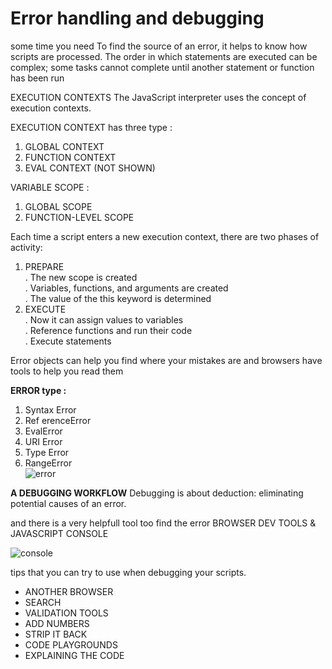 # Error handling and debugging 

some time you need To find the source of an error, it helps to know how scripts are processed.
The order in which statements are executed can be complex; some tasks
cannot complete until another statement or function has been run

EXECUTION CONTEXTS
The JavaScript interpreter uses the concept of execution contexts. 


EXECUTION CONTEXT has three type :
1.  GLOBAL CONTEXT 
2. FUNCTION CONTEXT  
3. EVAL CONTEXT (NOT SHOWN)  


VARIABLE SCOPE : 
1. GLOBAL SCOPE  
2. FUNCTION-LEVEL SCOPE  


Each time a script enters a new execution context, there are two phases
of activity: 
1. PREPARE   
. The new scope is created  
. Variables, functions, and arguments are created  
. The value of the this keyword is determined    
2. EXECUTE    
. Now it can assign values to variables  
. Reference functions and run their code  
. Execute statements   



Error objects can help you find where your mistakes are
and browsers have tools to help you read them  


**ERROR type  :** 
1. Syntax Error  
2. Ref erenceError  
3. EvalError  
4. URI Error  
5. Type Error  
6. RangeError  
![error](https://www.tutsmake.com/wp-content/uploads/2020/05/Types-of-Errors-In-JavaScript.jpeg)



**A DEBUGGING
WORKFLOW** 
Debugging is about deduction: eliminating potential causes of an error.  


and there is a very helpfull tool too find the error 
BROWSER DEV TOOLS &
JAVASCRIPT CONSOLE  

![console](https://www.danielpuiatti.com/wp-content/uploads/2020/03/javascript-console-4.jpg)


tips that you
can try to use when debugging your scripts.  
- ANOTHER BROWSER  
- SEARCH  
- VALIDATION TOOLS  
- ADD NUMBERS  
- STRIP IT BACK  
- CODE PLAYGROUNDS  
- EXPLAINING THE CODE  
 